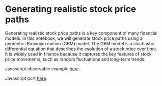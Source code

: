 # Generating realistic stock price paths

Generating realistic stock price paths is a key component of many financial models. 
In this notebook, we will generate stock price paths using a geometric Brownian motion (GBM) model. 
The GBM model is a stochastic differential equation that describes the evolution of a stock price over time. 
It is widely used in finance because it captures the key features of stock price movements, such as random fluctuations and long-term trends.


Javascript observable example [here](https://observablehq.com/@saidkhaboud/stock-data).

Javascript port [here](https://jsfiddle.net/pontino/5qz94jnb/).
